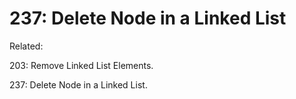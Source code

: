 # 237: Delete Node in a Linked List

Related:

203: Remove Linked List Elements.

237: Delete Node in a Linked List.
